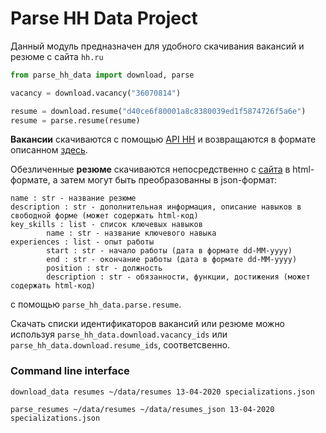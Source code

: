 # Parse HH Data Project

Данный модуль предназначен для удобного скачивания вакансий и резюме с сайта `hh.ru`

```python
from parse_hh_data import download, parse

vacancy = download.vacancy("36070814")

resume = download.resume("d40ce6f80001a8c8380039ed1f5874726f5a6e")
resume = parse.resume(resume)
```

**Вакансии** скачиваются с помощью [API HH](https://dev.hh.ru/) и возвращаются в формате описанном 
[здесь](https://github.com/hhru/api/blob/master/docs/vacancies.md#%D0%BF%D1%80%D0%BE%D1%81%D0%BC%D0%BE%D1%82%D1%80-%D0%B2%D0%B0%D0%BA%D0%B0%D0%BD%D1%81%D0%B8%D0%B8).

Обезличенные **резюме** скачиваются непосредственно с [сайта](https://hh.ru/search/resume) в html-формате, 
а затем могут быть преобразованны в json-формат:

    name : str - название резюме
    description : str - дополнительная информация, описание навыков в свободной форме (может содержать html-код)
    key_skills : list - список ключевых навыков
            name : str - название ключевого навыка
    experiences : list - опыт работы
            start : str - начало работы (дата в формате dd-MM-yyyy)
            end : str - окончание работы (дата в формате dd-MM-yyyy)
            position : str - должность
            description : str - обязанности, функции, достижения (может содержать html-код)

с помощью `parse_hh_data.parse.resume`.

Скачать списки идентификаторов вакансий или резюме можно используя 
`parse_hh_data.download.vacancy_ids` или `parse_hh_data.download.resume_ids`, соответсвенно.

### Command line interface

`download_data resumes ~/data/resumes 13-04-2020 specializations.json`

`parse_resumes ~/data/resumes ~/data/resumes_json 13-04-2020 specializations.json`